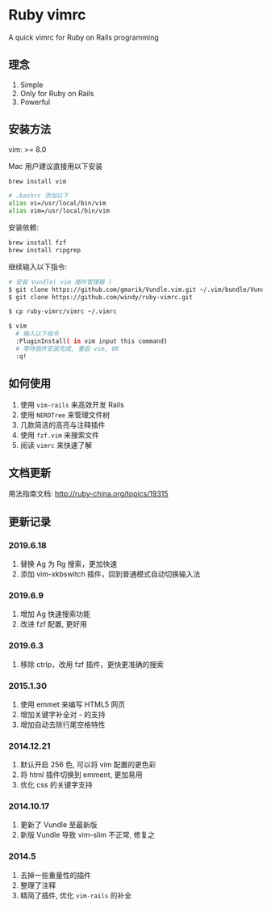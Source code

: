 Ruby vimrc
==========

A quick vimrc for Ruby on Rails programming

## 理念

1. Simple
2. Only for Ruby on Rails
3. Powerful

## 安装方法

vim: >= 8.0

Mac 用户建议直接用以下安装

```bash
brew install vim
```

```bash
# .bashrc 添加以下
alias vi=/usr/local/bin/vim
alias vim=/usr/local/bin/vim
```

安装依赖:

```bash
brew install fzf
brew install ripgrep
```

继续输入以下指令:

```bash
# 安装 Vundle( vim 插件管理器 )
$ git clone https://github.com/gmarik/Vundle.vim.git ~/.vim/bundle/Vundle.vim
$ git clone https://github.com/windy/ruby-vimrc.git

$ cp ruby-vimrc/vimrc ~/.vimrc

$ vim
  # 输入以下指令
  :PluginInstall( in vim input this command)
  # 等待插件安装完成, 重启 vim, OK
  :q!
```

## 如何使用

1. 使用 `vim-rails` 来高效开发 Rails
2. 使用 `NERDTree` 来管理文件树
3. 几款简洁的高亮与注释插件
4. 使用 `fzf.vim` 来搜索文件
5. 阅读 `vimrc` 来快速了解

## 文档更新

用法指南文档: <http://ruby-china.org/topics/19315>


## 更新记录

### 2019.6.18

1. 替换 Ag 为 Rg 搜索，更加快速
2. 添加 vim-xkbswitch 插件，回到普通模式自动切换输入法

### 2019.6.9

1. 增加 Ag 快速搜索功能
2. 改进 fzf 配置, 更好用

### 2019.6.3

1. 移除 ctrlp，改用 fzf 插件，更快更准确的搜索

### 2015.1.30

1. 使用 emmet 来编写 HTML5 网页
2. 增加关键字补全对 - 的支持
3. 增加自动去除行尾空格特性

### 2014.12.21
1. 默认开启 256 色, 可以将 vim 配置的更色彩
2. 将 html 插件切换到 emment, 更加易用
3. 优化 css 的关键字支持

### 2014.10.17
1. 更新了 Vundle 至最新版
2. 新版 Vundle 导致 vim-slim 不正常, 修复之

### 2014.5
1. 去掉一些重量性的插件
2. 整理了注释
3. 精简了插件, 优化 `vim-rails` 的补全
